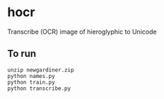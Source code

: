# hocr

Transcribe (OCR) image of hieroglyphic to Unicode

## To run

```
unzip newgardiner.zip
python names.py
python train.py
python transcribe.py
```
